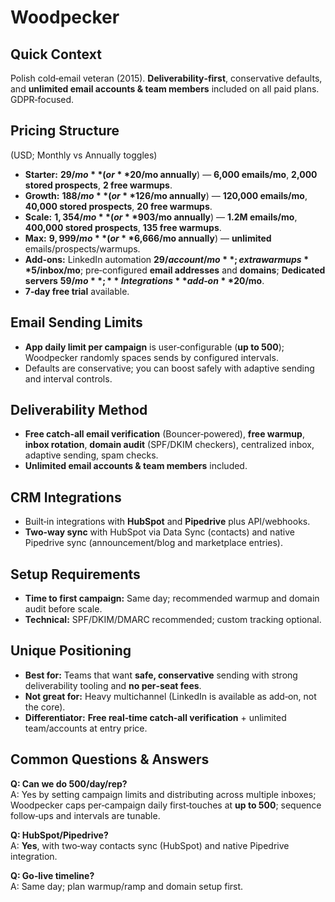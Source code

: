 # Woodpecker

## Quick Context
Polish cold‑email veteran (2015). **Deliverability‑first**, conservative defaults, and **unlimited email accounts & team members** included on all paid plans. GDPR‑focused.

## Pricing Structure
(USD; Monthly vs Annually toggles)
- **Starter:** **$29/mo** (or **$20/mo annually**) — **6,000 emails/mo**, **2,000 stored prospects**, **2 free warmups**.  
- **Growth:** **$188/mo** (or **$126/mo annually**) — **120,000 emails/mo**, **40,000 stored prospects**, **20 free warmups**.  
- **Scale:** **$1,354/mo** (or **$903/mo annually**) — **1.2M emails/mo**, **400,000 stored prospects**, **135 free warmups**.  
- **Max:** **$9,999/mo** (or **$6,666/mo annually**) — **unlimited** emails/prospects/warmups.  
- **Add‑ons:** LinkedIn automation **$29/account/mo**; extra warmups **$5/inbox/mo**; pre‑configured **email addresses** and **domains**; **Dedicated servers** **$59/mo**; **Integrations** add‑on **$20/mo**.  
- **7‑day free trial** available.

## Email Sending Limits
- **App daily limit per campaign** is user‑configurable (**up to 500**); Woodpecker randomly spaces sends by configured intervals.  
- Defaults are conservative; you can boost safely with adaptive sending and interval controls.

## Deliverability Method
- **Free catch‑all email verification** (Bouncer‑powered), **free warmup**, **inbox rotation**, **domain audit** (SPF/DKIM checkers), centralized inbox, adaptive sending, spam checks.  
- **Unlimited email accounts & team members** included.

## CRM Integrations
- Built‑in integrations with **HubSpot** and **Pipedrive** plus API/webhooks.  
- **Two‑way sync** with HubSpot via Data Sync (contacts) and native Pipedrive sync (announcement/blog and marketplace entries).

## Setup Requirements
- **Time to first campaign:** Same day; recommended warmup and domain audit before scale.  
- **Technical:** SPF/DKIM/DMARC recommended; custom tracking optional.

## Unique Positioning
- **Best for:** Teams that want **safe, conservative** sending with strong deliverability tooling and **no per‑seat fees**.  
- **Not great for:** Heavy multichannel (LinkedIn is available as add‑on, not the core).  
- **Differentiator:** **Free real‑time catch‑all verification** + unlimited team/accounts at entry price.

## Common Questions & Answers
**Q: Can we do 500/day/rep?**  
A: Yes by setting campaign limits and distributing across multiple inboxes; Woodpecker caps per‑campaign daily first‑touches at **up to 500**; sequence follow‑ups and intervals are tunable.

**Q: HubSpot/Pipedrive?**  
A: **Yes**, with two‑way contacts sync (HubSpot) and native Pipedrive integration.

**Q: Go‑live timeline?**  
A: Same day; plan warmup/ramp and domain setup first.
